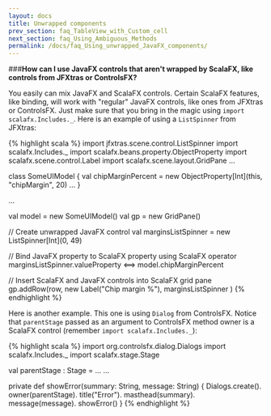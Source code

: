 ```yaml
---
layout: docs
title: Unwrapped components
prev_section: faq_TableView_with_Custom_cell
next_section: faq_Using_Ambiguous_Methods
permalink: /docs/faq_Using_unwrapped_JavaFX_components/
---
```


###**How can I use JavaFX controls that aren't wrapped by ScalaFX, like controls from JFXtras or ControlsFX?**

You easily can mix JavaFX and ScalaFX controls. Certain ScalaFX features, like binding, will work with "regular" JavaFX controls, like ones from JFXtras or ControlsFX. Just make sure that you bring in the magic using `import scalafx.Includes._`. Here is an example of using a `ListSpinner` from JFXtras:

{% highlight scala %}
import jfxtras.scene.control.ListSpinner
import scalafx.Includes._
import scalafx.beans.property.ObjectProperty
import scalafx.scene.control.Label
import scalafx.scene.layout.GridPane
...

  class SomeUIModel {
    val chipMarginPercent = new ObjectProperty[Int](this, "chipMargin", 20)
    ...
  }

  ...

  val model = new SomeUIModel()
  val gp = new GridPane()

  // Create unwrapped JavaFX control
  val marginsListSpinner = new ListSpinner[Int](0, 49)

  // Bind JavaFX property to ScalaFX property using ScalaFX operator
  marginsListSpinner.valueProperty <==> model.chipMarginPercent

  // Insert ScalaFX and JavaFX controls into ScalaFX grid pane
  gp.addRow(row,
    new Label("Chip margin %"),
    marginsListSpinner
  )
{% endhighlight %}



Here is another example. This one is using `Dialog` from ControlsFX. Notice that `parentStage` passed as an argument to ControlsFX method owner is a ScalaFX control (remember `import scalafx.Includes._`):

{% highlight scala %}
import org.controlsfx.dialog.Dialogs
import scalafx.Includes._
import scalafx.stage.Stage

  val parentStage : Stage = ...
  ...

  private def showError(summary: String, message: String) {
    Dialogs.create().
      owner(parentStage).
      title("Error").
      masthead(summary).
      message(message).
      showError()
  }
{% endhighlight %}
